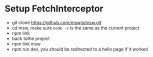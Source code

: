 # Setup FetchInterceptor

- git clone https://github.com/mswjs/msw.git
- cd msw, make sure `node -v` is the same as the current project
- npm link
- back tothe project
- npm link msw
- npm run dev, you should be redirected to a hello page if it worked
